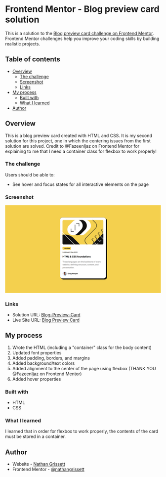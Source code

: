# Frontend Mentor - Blog preview card solution

This is a solution to the [Blog preview card challenge on Frontend Mentor](https://www.frontendmentor.io/challenges/blog-preview-card-ckPaj01IcS). Frontend Mentor challenges help you improve your coding skills by building realistic projects. 

## Table of contents

- [Overview](#overview)
  - [The challenge](#the-challenge)
  - [Screenshot](#screenshot)
  - [Links](#links)
- [My process](#my-process)
  - [Built with](#built-with)
  - [What I learned](#what-i-learned)
- [Author](#author)

## Overview

This is a blog preview card created with HTML and CSS. It is my second solution for this project, one in which the centering issues from the first solution are solved. Credit to @FazeenIjaz on Frontend Mentor for explaining to me that I need a container class for flexbox to work properly!

### The challenge

Users should be able to:

- See hover and focus states for all interactive elements on the page

### Screenshot

![Screenshot link](screenshotblogcard.png)

### Links

- Solution URL: [Blog-Preview-Card](https://github.com/nathangrissett/Blog-Preview-Card)
- Live Site URL: [Blog Preview Card](https://nathangrissett.github.io/Blog-Preview-Card/)

## My process

1. Wrote the HTML (including a "container" class for the body content)
2. Updated font properties
3. Added padding, borders, and margins
4. Added background/text colors
5. Added alignment to the center of the page using flexbox (THANK YOU @FazeenIjaz on Frontend Mentor)
6. Added hover properties

### Built with

- HTML
- CSS

### What I learned

I learned that in order for flexbox to work properly, the contents of the card must be stored in a container.

## Author

- Website - [Nathan Grissett](https://github.com/nathangrissett/)
- Frontend Mentor - [@nathangrissett](https://www.frontendmentor.io/profile/nathangrissett)